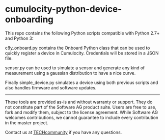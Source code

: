 # cumulocity-python-device-onboarding

This repo contains the following Python scripts compatible with Python 2.7+ and Python 3:

c8y_onboard.py contains the Onboard Python class that can be used to quickly register a device in Cumulocity.
Credentials will be stored in a JSON file.

sensor.py can be used to simulate a sensor and generate any kind of measurement using a gaussian distribution to have a nice curve.

Finally simple_device.py simulates a device using both previous scripts and also handles firmware and software updates.

______________________
These tools are provided as-is and without warranty or support. They do not constitute part of the Software AG product suite. Users are free to use, fork and modify them, subject to the license agreement. While Software AG welcomes contributions, we cannot guarantee to include every contribution in the master project.

Contact us at [TECHcommunity](mailto:technologycommunity@softwareag.com?subject=Github/SoftwareAG) if you have any questions.
